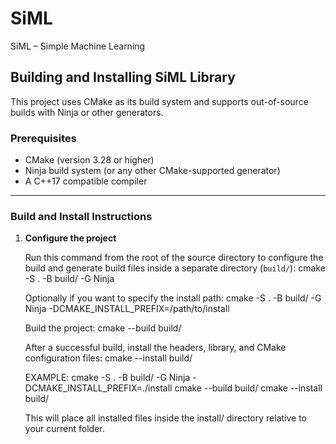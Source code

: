 # SiML
SiML – Simple Machine Learning



## Building and Installing SiML Library
This project uses CMake as its build system and supports out-of-source builds with Ninja or other generators.

### Prerequisites
- CMake (version 3.28 or higher)
- Ninja build system (or any other CMake-supported generator)
- A C++17 compatible compiler

---

### Build and Install Instructions

1. **Configure the project**

   Run this command from the root of the source directory to configure the build and generate build files inside a separate directory (`build/`):
   cmake -S . -B build/ -G Ninja

   Optionally if you want to specify the install path:
   cmake -S . -B build/ -G Ninja -DCMAKE_INSTALL_PREFIX=/path/to/install
   
   Build the project:
   cmake --build build/

   After a successful build, install the headers, library, and CMake configuration files:
   cmake --install build/
   
   EXAMPLE:
   cmake -S . -B build/ -G Ninja -DCMAKE_INSTALL_PREFIX=./install
   cmake --build build/
   cmake --install build/
   
   This will place all installed files inside the install/ directory relative to your current folder.


